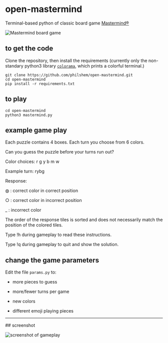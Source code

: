 # open-mastermind
Terminal-based python of classic board game [Mastermind®](https://en.wikipedia.org/wiki/Mastermind_(board_game))


![Mastermind board game](https://upload.wikimedia.org/wikipedia/commons/thumb/2/2d/Mastermind.jpg/137px-Mastermind.jpg)

## to get the code

Clone the repository, then install the requirements (currently only the non-standary python3 library [`colorama`](https://pypi.org/project/colorama/), which prints a colorful terminal.)

    git clone https://github.com/philshem/open-mastermind.git
    cd open-mastermind
    pip install -r requirements.txt

## to play

    cd open-mastermind
    python3 mastermind.py

## example game play

Each puzzle contains 4 boxes. Each turn you choose from 6 colors.

Can you guess the puzzle before your turns run out?

Color choices: r g y b m w

Example turn: rybg

Response:

◍  :  correct color in correct position

○  :  correct color in incorrect position

_  :  incorrect color

The order of the response tiles is sorted and does not necessarily match the position of the colored tiles.

Type !h during gameplay to read these instructions.

Type !q during gameplay to quit and show the solution.

## change the game parameters

Edit the file `params.py` to:

 + more pieces to guess

 + more/fewer turns per game

 + new colors

 + different emoji playing pieces

---

## screenshot

![screenshot of gameplay](https://gist.githubusercontent.com/philshem/71507d4e8ecfabad252fbdf4d9f8bdd2/raw/e00c621f403520d3268f2a9ece176fb2f05f2185/mastermind.png)
